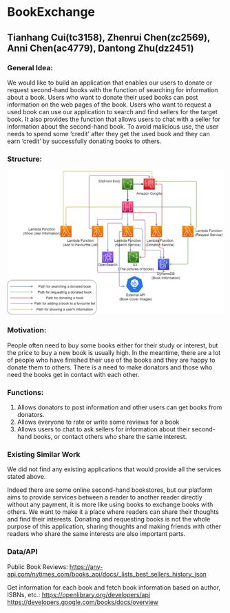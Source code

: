 # BookExchange
## Tianhang Cui(tc3158), Zhenrui Chen(zc2569), Anni Chen(ac4779), Dantong Zhu(dz2451)

### General Idea:
We would like to build an application that enables our users to donate or request second-hand books with the function of searching for information about a book.
Users who want to donate their used books can post information on the web pages of the book. Users who want to request a used book can use our application to search and find sellers for the target book. It also provides the function that allows users to chat with a seller for information about the second-hand book.
To avoid malicious use, the user needs to spend some ‘credit’ after they get the used book and they can earn ‘credit’ by successfully donating books to others.

### Structure:

![StructureDiagram.drawio](./StuctureDiagram/StructureDiagram.drawio.png)

### Motivation:

People often need to buy some books either for their study or interest, but the price to buy a new book is usually high. In the meantime, there are a lot of people who have finished their use of the books and they are happy to donate them to others. There is a need to make donators and those who need the books get in contact with each other.

### Functions:
1) 	Allows donators to post information and other users can get books from donators.
2) 	Allows everyone to rate or write some reviews for a book
3) 	Allows users to chat to ask sellers for information about their second-hand books, or contact others who share the same interest.

### Existing Similar Work 
We did not find any existing applications that would provide all the services stated above.

Indeed there are some online second-hand bookstores, but our platform aims to provide services between a reader to another reader directly without any payment, it is more like using books to exchange books with others.
We want to make it a place where readers can share their thoughts and find their interests. Donating and requesting books is not the whole purpose of this application, sharing thoughts and making friends with other readers who share the same interests are also important parts.

### Data/API

Public Book Reviews:
https://any-api.com/nytimes_com/books_api/docs/_lists_best_sellers_history_json

Get information for each book and fetch book information based on author, ISBNs, etc.:
https://openlibrary.org/developers/api
https://developers.google.com/books/docs/overview
